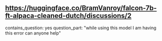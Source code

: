 ## https://huggingface.co/BramVanroy/falcon-7b-ft-alpaca-cleaned-dutch/discussions/2

contains_question: yes
question_part: "while using this model I am having this error can anyone help"